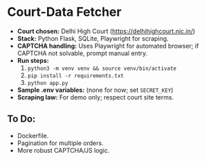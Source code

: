 # Court-Data Fetcher

- **Court chosen:** Delhi High Court (https://delhihighcourt.nic.in/)
- **Stack:** Python Flask, SQLite, Playwright for scraping.
- **CAPTCHA handling:** Uses Playwright for automated browser; if CAPTCHA not solvable, prompt manual entry.
- **Run steps:** 
    1. `python3 -m venv venv && source venv/bin/activate`
    2. `pip install -r requirements.txt`
    3. `python app.py`
- **Sample .env variables:** (none for now; set `SECRET_KEY`)
- **Scraping law:** For demo only; respect court site terms.

## To Do:
- Dockerfile.
- Pagination for multiple orders.
- More robust CAPTCHA/JS logic.
